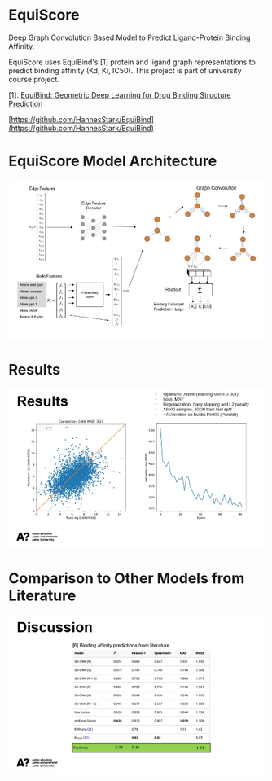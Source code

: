 # EquiScore
Deep Graph Convolution Based Model to Predict Ligand-Protein Binding Affinity.

EquiScore uses EquiBind's [1] protein and ligand graph representations to predict binding affinity (Kd, Ki, IC50).
This project is part of university course project.

[1]. [EquiBind: Geometric Deep Learning for Drug Binding Structure Prediction](https://arxiv.org/abs/2202.05146)

[https://github.com/HannesStark/EquiBind](https://github.com/HannesStark/EquiBind)

# EquiScore Model Architecture
![](https://github.com/lutrarutra/EquiScore/blob/main/figures/architecture.jpg?raw=true)

# Results
![](https://github.com/lutrarutra/EquiScore/blob/main/figures/results.jpg?raw=true)

# Comparison to Other Models from Literature
![](https://github.com/lutrarutra/EquiScore/blob/main/figures/comparison.jpg?raw=true)
